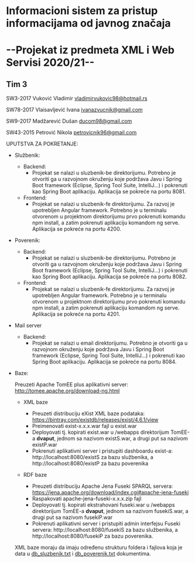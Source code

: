 # Informacioni sistem za pristup informacijama od javnog značaja

# --Projekat iz predmeta XML i Web Servisi 2020/21--


Tim 3
------
SW3-2017	Vuković	Vladimir vladimirvukovic98@hotmail.rs

SW78-2017	Vlaisavljević Ivana	ivanazvucnik@gmail.com

SW9-2017	Madžarević Dušan	ducom98@gmail.com

SW43-2015	Petrović Nikola	petrovicnik96@gmail.com


UPUTSTVA ZA POKRETANJE:

- Službenik:
  - Backend:
    - Projekat se nalazi u sluzbenik-be direktorijumu. Potrebno je otvoriti ga u razvojnom okruženju koje podržava Javu i Spring Boot framework (Eclipse, Spring Tool Suite, IntelliJ...) i pokrenuti kao Spring Boot aplikaciju. Aplikacija se pokreće na portu 8081.
  - Frontend:
    - Projekat se nalazi u sluzbenik-fe direktorijumu. Za razvoj je upotrebljen Angular framework. Potrebno je u terminalu otvorenom u projektnom direktorijumu prvo pokrenuti komandu npm install, a zatim pokrenuti aplikaciju komandom ng serve. Aplikacija se pokreće na portu 4200.
    
- Poverenik:
  - Backend:
    - Projekat se nalazi u sluzbenik-be direktorijumu. Potrebno je otvoriti ga u razvojnom okruženju koje podržava Javu i Spring Boot framework (Eclipse, Spring Tool Suite, IntelliJ...) i pokrenuti kao Spring Boot aplikaciju. Aplikacija se pokreće na portu 8082.
  - Frontend:
    - Projekat se nalazi u sluzbenik-fe direktorijumu. Za razvoj je upotrebljen Angular framework. Potrebno je u terminalu otvorenom u projektnom direktorijumu prvo pokrenuti komandu npm install, a zatim pokrenuti aplikaciju komandom ng serve. Aplikacija se pokreće na portu 4201.
    
- Mail server
  - Backend:
    - Projekat se nalazi u email direktorijumu. Potrebno je otvoriti ga u razvojnom okruženju koje podržava Javu i Spring Boot framework (Eclipse, Spring Tool Suite, IntelliJ...) i pokrenuti kao Spring Boot aplikaciju. Aplikacija se pokreće na portu 8084.
    
    
- Baze:

  Preuzeti Apache TomEE plus aplikativni server: http://tomee.apache.org/download-ng.html
    
  - XML baze
    -  Preuzeti distribuciju eXist XML baze podataka: https://bintray.com/existdb/releases/exist/4.6.1/view
    -  Preimenovati exist-x.x.x.war fajl u exist.war
    -  Deployovati tj. kopirati exist.war u /webapps direktorijum TomEE-a **dvaput**, jednom sa nazivom existS.war, a drugi put sa nazivom existP.war
    -  Pokrenuti aplikativni server i pristupiti dashboardu exist-a: http://localhost:8080/existS za bazu službenika, a http://localhost:8080/existP za bazu poverenika
    
  - RDF baze
    -  Preuzeti distribuciju Apache Jena Fuseki SPARQL servera: https://jena.apache.org/download/index.cgi#apache-jena-fuseki
    -  Raspakovati apache-jena-fuseki-x.x.x.zip fajl
    -  Deployovati tj. kopirati ekstrahovani fuseki.war u /webapps direktorijum TomEE-a **dvaput**, jednom sa nazivom fusekiS.war, a drugi put sa nazivom fusekiP.war
    -  Pokrenuti aplikativni server i pristupiti admin interfejsu Fuseki servera: http://localhost:8080/fusekiS za bazu službenika, a http://localhost:8080/fusekiP za bazu poverenika.
    
  XML baze moraju da imaju određenu strukturu foldera i fajlova koja je data u [db_sluzbenik.txt](db_sluzbenik.txt) i [db_poverenik.txt](db_poverenik.txt) dokumentima.
